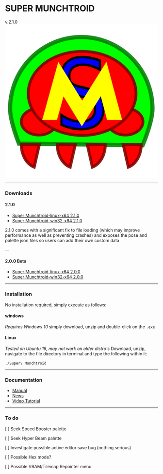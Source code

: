 <h1>SUPER MUNCHTROID</h1>v.2.1.0

<img alt="Co.Koa header" title="Co.Koa" src="https://raw.githubusercontent.com/munchyMouth/super-munchtroid/master/src-electron/icons/linux-512x512.png" />

----

### Downloads

#### 2.1.0
- <a href="https://drive.google.com/open?id=1gI0NfqBh9JCgTW8vWx2FGQfCvscN_SCo">Super Munchtroid-linux-x64 2.1.0</a>
- <a href="https://drive.google.com/open?id=1KUjCUWwhuwPo3g_FS9-rfgCKqZHW4mDU">Super Munchtroid-win32-x64 2.1.0</a>

2.1.0 comes with a significant fix to file loading (which may improve performance as well as preventing crashes) and exposes the pose and palette json files so users can add their own custom data 

--

#### 2.0.0 Beta
- <a href="https://drive.google.com/open?id=1bnr-vUzHM_DIHgCyBXta8u5gPqyJ-FcH">Super Munchtroid-linux-x64 2.0.0</a>
- <a href="https://drive.google.com/open?id=1XxUIC8Hp8AWWD8gAE-_TDBRP9CqYWPJf">Super Munchtroid-win32-x64 2.0.0</a>

---------

### Installation

No installation required, simply execute as follows:

#### windows

*Requires Windows 10*
simply download, unzip and double-click on the `.exe`

#### Linux

*Tested on Ubuntu 16, may not work on older distro's*
Download, unzip, navigate to the file directory in terminal and type the following within it:

```shell
./Super\ Munchtroid 
```

---------

### Documentation

- <a href="https://drive.google.com/open?id=1zmIdCBHzt_F-XKkn6cw3wkQbsdwlJdkI">Manual</a>
- <a href="http://forum.metroidconstruction.com/index.php/topic,4917.0.html">News</a>
- <a href="https://www.youtube.com/watch?v=YQ3cZvTpn-Y&feature=youtu.be">Video Tutorial</a>
---------

### To do

[ ] Seek Speed Booster palette 

[ ] Seek Hyper Beam palette

[ ] Investigate possible active editor save bug (nothing serious) 

[ ] Possible Hex mode?

[ ] Possible VRAM/Tilemap Repointer menu
